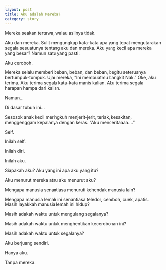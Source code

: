 ```yaml
---
layout: post
title: Aku adalah Mereka?
category: story
---
```


Mereka seakan tertawa, walau aslinya tidak.

Aku dan mereka. Sulit mengungkap kata-kata apa yang tepat mengutarakan segala sesuatunya tentang aku dan mereka. Aku yang kecil apa mereka yang besar? Namun satu yang pasti:

Aku ceroboh.

Mereka selalu memberi beban, beban, dan beban, begitu seterusnya bertumpuk-tumpuk. Ujar mereka, “Ini membuatmu bangkit Nak.” Oke, aku terima. Aku terima segala kata-kata manis kalian. Aku terima segala harapan hampa dari kalian.

Namun…

Di dasar tubuh ini…

Sesosok anak kecil meringkuh menjerit-jerit, teriak, kesakitan, menggenggam kepalanya dengan keras. “Aku menderitaaaa….”

Self.

Inilah self.

Inilah diri.

Inilah aku.

Siapakah aku? Aku yang ini apa aku yang itu?

Aku menurut mereka atau aku menurut aku?

Mengapa manusia senantiasa menuruti kehendak manusia lain?

Mengapa manusia lemah ini senantiasa teledor, ceroboh, cuek, apatis. Masih layakkah manusia lemah ini hidup?

Masih adakah waktu untuk mengulang segalanya?

Masih adakah waktu untuk menghentikan kecerobohan ini?

Masih adakah waktu untuk segalanya?

Aku berjuang sendiri.

Hanya aku.

Tanpa mereka.
